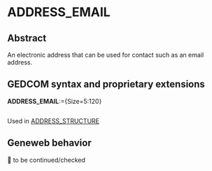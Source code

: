 ﻿# ADDRESS_EMAIL
## Abstract
An electronic address that can be used for contact such as an email address.


## GEDCOM syntax and proprietary extensions

**ADDRESS_EMAIL**:={Size=5:120}
<pre>
</pre>
Used in <a href=Ged.ADDRESS_STRUCTURE.md>ADDRESS_STRUCTURE</a><br />


## Geneweb behavior



🚧 to be continued/checked

